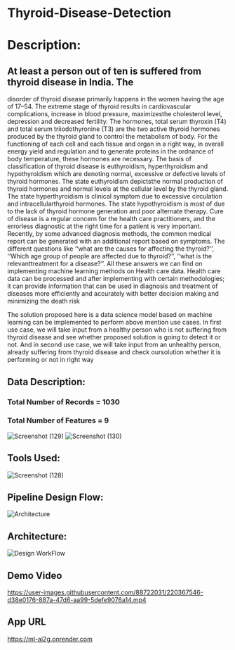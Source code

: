 # Thyroid-Disease-Detection

# Description: 
## At least a person out of ten is suffered from thyroid disease in India. The
disorder of thyroid disease primarily happens in the women having the age 
of 17–54. The extreme stage of thyroid results in cardiovascular 
complications, increase in blood pressure, maximizesthe cholesterol level,
depression and decreased fertility. The hormones, total serum thyroxin 
(T4) and total serum triiodothyronine (T3) are the two active thyroid 
hormones produced by the thyroid gland to control the metabolism of 
body. For the functioning of each cell and each tissue and organ in a right
way, in overall energy yield and regulation and to generate proteins in the 
ordnance of body temperature, these hormones are necessary.
The basis of classification of thyroid disease is euthyroidism, hyperthyroidism 
and hypothyroidism which are denoting normal, excessive or defective levels
of thyroid hormones. The state euthyroidism depictsthe normal production of 
thyroid hormones and normal levels at the cellular level by the thyroid gland. 
The state hyperthyroidism is clinical symptom due to excessive circulation and 
intracellularthyroid hormones. The state hypothyroidism is most of due to the 
lack of thyroid hormone generation and poor alternate therapy.
Cure of disease is a regular concern for the health care practitioners, and the 
errorless diagnostic at the right time for a patient is very important. Recently, 
by some advanced diagnosis methods, the common medical report can be 
generated with an additional report based on symptoms. The different
questions like ‘‘what are the causes for affecting the thyroid?’’, ‘‘Which age 
group of people are affected due to thyroid?’’, ‘‘what is the relevanttreatment
for a disease?’’. All these answers we can find on implementing machine 
learning methods on Health care data. Health care data can be processed and 
after implementing with certain methodologies; it can provide information
that can be used in diagnosis and treatment of diseases more efficiently and
accurately with better decision making and minimizing the death risk

The solution proposed here is a data science model based on machine learning can be 
implemented to perform above mention use cases. In first use case, we will take input from 
a healthy person who is not suffering from thyroid disease and see whether proposed
solution is going to detect it or not. And in second use case, we will take input from an
unhealthy person, already suffering from thyroid disease and check oursolution whether it 
is performing or not in right way

## Data Description:
### Total Number of Records = 1030
### Total Number of Features = 9
![Screenshot (129)](https://user-images.githubusercontent.com/88722031/220367153-87dfa7b8-3375-4ba1-b58f-20a690e952a2.png)
![Screenshot (130)](https://user-images.githubusercontent.com/88722031/220367168-49ae480f-4043-485c-a68f-690b1ddf2773.png)






## Tools Used:
![Screenshot (128)](https://user-images.githubusercontent.com/88722031/220367219-5edcb296-6dd7-4f3f-b394-3738fdc1a8b4.png)



## Pipeline Design Flow:
![Architecture](https://user-images.githubusercontent.com/88722031/183290493-66d730fd-0c8a-4c18-a9bb-41cc0b8cbb47.jpg)

## Architecture:
![Design WorkFlow](https://user-images.githubusercontent.com/88722031/183290552-9b9ddff2-f7f3-472d-80e4-7880e9605dc4.jpg)


## Demo Video


https://user-images.githubusercontent.com/88722031/220367546-d38e0176-887a-47d6-aa99-5defe9076a14.mp4




## App URL

https://ml-aj2g.onrender.com
